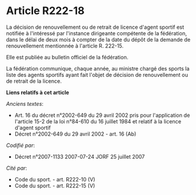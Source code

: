 # Article R222-18

La décision de renouvellement ou de retrait de licence d'agent sportif est notifiée à l'intéressé par l'instance dirigeante
compétente de la fédération, dans le délai de deux mois à compter de la date du dépôt de la demande de renouvellement
mentionnée à l'article R. 222-15. 

Elle est publiée au bulletin officiel de la fédération. 

La fédération communique, chaque année, au ministre chargé des sports la liste des agents sportifs ayant fait l'objet de
décision de renouvellement ou de retrait de la licence.

**Liens relatifs à cet article**

_Anciens textes_:

  - Art. 16 du décret n°2002-649 du 29 avril 2002 pris pour l'application de l'article 15-2 de la loi n°84-610 du 16 juillet 1984 et relatif à la licence d'agent sportif
  - Décret n°2002-649 du 29 avril 2002 - art. 16 (Ab)

_Codifié par_:

  - Décret n°2007-1133 2007-07-24 JORF 25 juillet 2007

_Cité par_:

  - Code du sport. - art. R222-10 (V)
  - Code du sport. - art. R222-15 (V)
